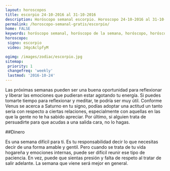 ```yaml
---
layout: horoscopos
title: escorpio 24-10-2016 al 31-10-2016 
description: Horóscopo semanal escorpio. Horoscopo 24-10-2016 al 31-10-2016. Horoscopos univision gratis
permalink: /horoscopo-semanal-gratis/escorpio/
home: FALSE
keywords: horóscopo semanal, horóscopo de la semana, horóscopo, horóscopo gratis,horóscopos, horóscopo esperanza gracia, horoscopos escorpio la semana, horóscopos gratis, Tarot, Astrologia, Zodíaco, escorpio, horoscopo gratis
horoscopo:
 signo: escorpio
 video: 34gcAclpfyM

ogimg: /images/zodiac/escorpio.jpg
sitemap:
 priority: 1
 changefreq: 'weekly'
 lastmod: '2016-10-24'
---
```



Las próximas semanas pueden ser una buena oportunidad para reflexionar y liberar las emociones que pudieran estar agotando tu energía. Si puedes tomarte tiempo para reflexionar y meditar, te podría ser muy útil. Conforme Venus se acerca a Saturno en tu signo, podías adoptar una actitud un tanto seria con respecto a ciertas relaciones, especialmente con aquellas en las que la gente no te ha sabido apreciar. Por último, si alguien trata de persuadirte para que acudas a una salida cara, no lo hagas.     

##Dinero

Es una semana difícil para ti. Es tu responsabilidad decir lo que necesitas decir de una forma amable y gentil. Pero cuando se trata de tu vida hogareña y emociones internas, puede ser difícil reunir ese tipo de paciencia. En vez, puede que sientas presión y falta de respeto al tratar de salir adelante. La semana que viene será mejor en general.